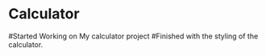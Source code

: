 # Calculator
#Started Working on My calculator project
#Finished with the styling of the calculator.
